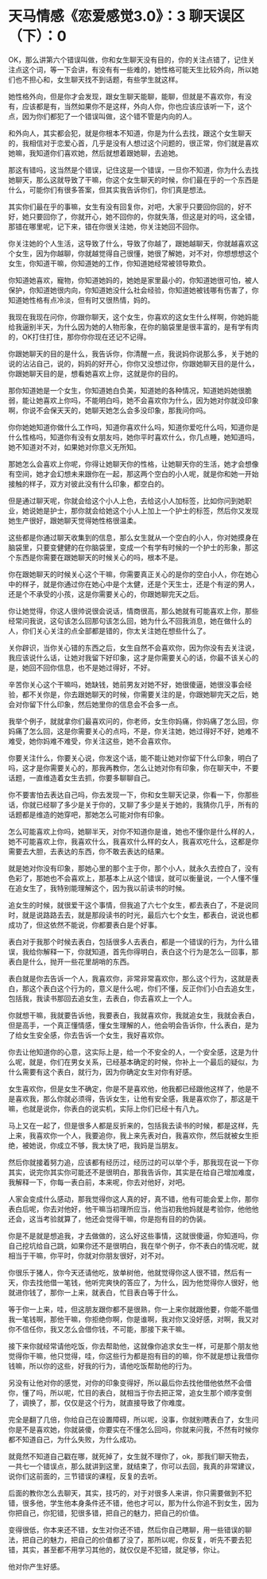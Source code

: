 # 天马情感《恋爱感觉3.0》：3 聊天误区（下）：0

OK，那么讲第六个错误叫做，你和女生聊天没有目的，你的关注点错了，记住关注点这个词，等一下会讲，有没有有一些难的，她性格可能天生比较外向，所以她们也不担心和，女生聊天找不到话题，有些学生就这样。

她性格外向，但是你才会发现，跟女生聊天能聊，能聊，但就是不喜欢你，有没有，应该都是有，当然如果你不是这样，外向人你，你也应该应该听一下，这个点，因为你们都犯了一个错误叫做，这个错不管是内向的人。

和外向人，其实都会犯，就是你根本不知道，你是为什么去找，跟这个女生聊天的，我相信对于恋爱心首，几乎是没有人想过这个问题的，很正常，你们就是喜欢她嘛，我知道你们喜欢她，然后就想着跟她聊，去追她。

那这有错吗，这当然是个错误，记住这是一个错误，一旦你不知道，你为什么去找她聊天，那么这就导致了干嘛，你这个女生聊天的时候，你们最在乎的一个东西是什么，可能你们有很多答案，但其实我告诉你们，你们真是想法。

其实你们最在乎的事嘛，女生有没有回复你，对吧，大家乎只要回你回的，好不好，她只要回你了，你就开心，她不回你的，你就失落，但这是对的吗，这全错，那错在哪里呢，记下来，错在你很关注她，你关注她回不回你。

你关注她的个人生活，这导致了什么，导致了你越了，跟她越聊天，你就越喜欢这个女生，因为你越聊，你就越觉得自己很懂，她很了解她，对不对，你想想想这个女生，你知道干嘛，你知道她的工作，你知道她经常被领导欺负。

你知道她喜欢，寵物，你知道她妈的，她她是家里最小的，你知道她很可怕，被人保护，你知道她很内向，你知道她没什么社会经验，你知道她被钱哪有伤害了，你知道她性格有点冷淡，但有时又很热情，妈的。

我现在我现在问你，你跟你聊天，这个女生，你喜欢的这女生什么样啊，你她妈能给我逼别半天，为什么因为她的人物形象，在你的脑袋里是很丰富的，是有学有肉的，OK打住打住，那你你你现在还记不记得。

你跟她聊天的目的是什么，我告诉你，你清醒一点，我说妈你说那么多，关于她的说的沾沾自己，说的，妈妈的好开心，你你又没想过你，你跟她聊天目的是什么，你跟她聊天目的是，想看她喜欢上你，这就是你的目的。

那你知道她是一个女生，你知道她白负美，知道她的各种情况，知道她妈她很脆弱，能让她喜欢上你吗，不能明白吗，她不会喜欢你为什么，因为她对你就没印象啊，你说不会保天天的，她聊天她怎么会多没印象，那我问你吗。

你你她她知道你做什么工作吗，知道你喜欢什么吗，知道你爱吃什么吗，知道你是什么性格吗，知道你有没有女朋友吗，她你平时喜欢什么，你几点睡，她知道吗，她不知道对不对，如果她对你意义无所知。

那她怎么会喜欢上你呢，你得让她聊天你的性格，让她聊天你的生活，她才会想像有空间，她才会幻想未来跟你在一起，那这两个空白的小人呢，就是你和她一开始接触的样子，双方对彼此没有什么印象，都空白的。

但是通过聊天呢，你就会给这个小人上色，去给这小人加标签，比如你问到她职业，她说她是护士，那你就会给她这个小人上加上一个护士的标签，然后你又发现她生产很好，跟她聊天觉得她性格很温柔。

这些都是你通过聊天收集到的信息，那么女生就从一个空白的小人，你对她摸身在脑袋里，只要变健健的在你脑袋里，变成一个有学有时候的一个护士的形象，那这个东西是你需要在跟她聊天的时候关心的吗，根本不是。

你在跟她聊天的时候关心这个干嘛，你需要真正关心的是你的空白小人，你在她心中的样子，就是你通过你在她心中是个太健，还是个天生士，还是个有逆的男人，还是个不承受的小孩，这是你需要关心的，你跟她聊完天之后。

你让她觉得，你这人很帅说很会说话，情商很高，那么她就有可能喜欢上你，那些经常问我说，这句该怎么回那句该怎么回，她为什么不回我消息，她在做什么的人，你们关心关注的点全部都是错的，你太关注她在想些什么了。

关你辟识，当你关心错的东西之后，女生自然不会喜欢你，因为你没有去关注说，我应该说什么话，让她对我留下好印象，这才是你需要关心的话，你最不该关心的是，她回不回你信息，也不是她过得好，不好。

辛苦你关心这个干嘛吗，她缺钱，她前男友对她不好，她很傻逼，她很没事会经验，都不关你是，你去跟她聊天的时候，你需要关注的是，你跟她聊完天之后，她会对你留下什么印象，然后她里你的信息会不会多一点。

我举个例子，就就拿你们最喜欢问的，你老师，女生你妈痛，你妈痛了怎么回，你妈痛了怎么回，这是你需要关心的点吗，不是，你关注她，她过得好不好，她难不难受，她你妈难不难受，你关注这些，她不会喜欢你。

你要关注什么，你要关心说，你发这个话，能不能让她对你留下什么印象，明白了吗，这才是你需要关心的，那我再教你，怎么让她对你有印象，你在聊天中，不要话题，一直维造着女生去抓，你要多聊聊自己。

你不要害怕去表达自己吗，你去发现一下，你和女生聊天记录，你看一下，你那些话，你就已经聊了多少是关于你的，又聊了多少是关于她的，我猜你几乎，所有的话题都是维造的她穿吧，那她怎么可能对你有印象。

怎么可能喜欢上你吗，她聊半天，对你不知道你是谁，她也不懂你是什么样的人，她不可能喜欢上你，我喜欢什么，我喜欢什么样的女人，我喜欢吃什么，这都是你需要去大胆，去表达的东西，你不敢去表达的结果。

就是她对你没有印象，那她心里的那个主于你，那个小人，就永久去控白了，没有色彩了，那她也不会喜欢上，那基本上从这个错误，就可以衡量说，一个人懂不懂在追女生了，我特别能理解这个，因为我以前读书的时候。

追女生的时候，就很爱干这个事情，但我追了六七个女生，都去表白了，不是说同时，就是说路路去去，就是那段读书的时光，最后六七个女生，都表白，说说也都成功了，但这依然不能说，你都要表白是个好事。

表白对于我那个时候去表白，包括很多人去表白，都是一个错误的行为，为什么错误，我给你解释一下，你就知道，首先你得明白，表白这个行为是怎么一回事，那表白是什么，抛开一些花里胡哨的东西。

表白就是你去告诉一个人，我喜欢你，非常非常喜欢你，那么这个行为，这就是表白，那这个表白这个行为的，意义是什么呢，你们不懂，反正你们小白去追女生，包括我，我读书那回去追女生，去表白，你去喜欢上一个人。

你就想干嘛，我就要告诉他，我要表白，我就喜欢你，我就追女生，我就会表白，但是高手，一个真正懂情感，懂女生理解的人，他会明会告诉你，什么表白，是为了给女生安全感，你去告诉一个女生，我好喜欢你。

你去让他知道你的心意，这实际上是，给一个不安全的人，一个安全感，这是为什么呢，就是，你们在男女关系，已经基本确定的时候，你补上一个最后的疑似，为什么需要有这个表白，就行为，因为你确定女生对你有好感。

女生喜欢你，但是女生不确定，你是不是喜欢他，他我都已经跟他这样了，他是不是喜欢我，那么你就必须得，告诉女生，让他有安全感，我是喜欢你了，那这是干嘛，也就是说你，你表白的说实机，实际上你们已经十有八九。

马上又在一起了，但是很多人都是反折来的，包括我去读书的时候，都是这样，先上来，我喜欢你一个人，我要追你，我上来先表对白，我喜欢你，然后就被女生拒绝，被她说，你成立不够，我太快了吧，我妈是当朋友。

然后你就接着努力追，应该都有经历过，经历过的可以举个手，那我现在说一下你其实，说完你其实你可能还不是很明白，那我告诉你，其实是在给自己增加难度，我解释一下，你每一表白前，本来呢，你去对他好，对吧。

人家会变成什么感动，那我觉得你这人真的好，真不错，他有可能会爱上你，那你表白后呢，你去对他好，他干嘛当初理所应当，他当初我他妈就是考验你，他他他还会，这当考验就算了，他还会觉得干嘛，你是抱有目的的伪装。

你是不是就是想追我，才去做做的，这么好这些事情，这就很傻逼，你知道吗，你自己挖坑给自己跳，如果你还不是很明白，我在举个例子，你不表白的情况呢，就相当于干嘛，你平时，你就对你朋友很好，对不对。

你很乐于猪人，你今天还请他吃，放单树他，他就觉得你这人很不错，然后有一天，你去找他借一笔钱，他听完爽快的答应了，为什么，因为他觉得你人很好，他就进你钱了，那你一上来，就表白，忙目表白等于什么。

等于你一上来，哇，但这朋友跟你都不是很熟，你一上来你就跟他要，你能不能借我一笔钱啊，那他干嘛，你拒绝你啊，你是谁啊，我对你又没好感，对啊，我又对你不信任你，我又怎么会借你钱，不可能，那接下来干嘛。

接下来你就经常请他吃饭，你去帮助他，这就像你追求女生一样，可是那个朋友他觉得你干嘛，他只觉得，哇，你这些行为都是抱有目的的嘛，你不就是想让我借你钱嘛，所以你的这些，好我的行为，请他吃饭帮助他的行为。

另没有让他对你的感觉，对你的印象变得好，所以最后你去找他借他依然不会借你，懂了吗，所以呢，忙目的表白，就相当于你去把正常，追女生那个顺序变倒了，调换了，那，仅仅是这个行为，就直接导致了你难度。

完全是翻了几倍，你给自己在设置障碍，所以呢，没事，你就别瞎表白了，女生问你是不是喜欢她，你就装傻，你要实在不懂怎么回吗，你就来问我，不然有时候你都不知道自己，为什么失败，为什么成功。

就竟然不知道自己戳在哪，就死掉了，女生就不理你了，ok，那我们聊天物去，一共七一个错误点，那么就讲到这里，就结束了，你可以去回，我真的非常建议，说你们这前面的，三节错误的课程，反复的去听。

后面的教你怎么去聊天，其实，技巧的，对于对很多人来讲，你只需要做到不犯错，很多他，学生他本身条件还不错，他也才可以，那为什么你追不到女生，因为你把自己，你犯错，犯很多错，把自己的魅力，把自己的价值。

变得很低，你本来还不错，女生对你还不错，然后你自己瞎聊，用一些错误的聊法，把自己的魅力，把自己的价值都了没了，那所以呢，你反复，听先不要去犯错，其实，甚至都不用学习其他的，就仅仅是不犯错，就足够，你让。

他对你产生好感。